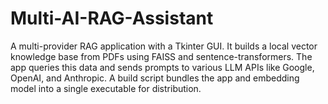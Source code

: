 # Multi-AI-RAG-Assistant
A multi-provider RAG application with a Tkinter GUI. It builds a local vector knowledge base from PDFs using FAISS and sentence-transformers. The app queries this data and sends prompts to various LLM APIs like Google, OpenAI, and Anthropic. A build script bundles the app and embedding model into a single executable for distribution.
